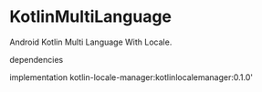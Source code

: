 # KotlinMultiLanguage
Android Kotlin Multi Language With Locale.


dependencies

implementation kotlin-locale-manager:kotlinlocalemanager:0.1.0'

